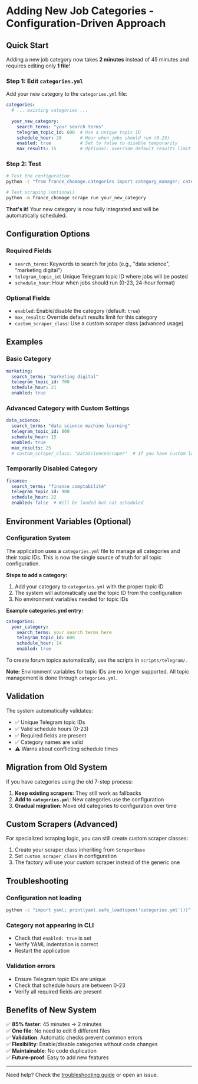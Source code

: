 # Adding New Job Categories - Configuration-Driven Approach

## Quick Start

Adding a new job category now takes **2 minutes** instead of 45 minutes and requires editing only **1 file**!

### Step 1: Edit `categories.yml`

Add your new category to the `categories.yml` file:

```yaml
categories:
  # ... existing categories ...
  
  your_new_category:
    search_terms: "your search terms"
    telegram_topic_id: 600  # Use a unique topic ID
    schedule_hour: 20       # Hour when jobs should run (0-23)
    enabled: true           # Set to false to disable temporarily
    max_results: 15         # Optional: override default results limit
```

### Step 2: Test

```bash
# Test the configuration
python -c "from france_chomage.categories import category_manager; category_manager.load_categories(); print('✅ Configuration valid')"

# Test scraping (optional)
python -m france_chomage scrape run your_new_category
```

**That's it!** Your new category is now fully integrated and will be automatically scheduled.

## Configuration Options

### Required Fields

- `search_terms`: Keywords to search for jobs (e.g., "data science", "marketing digital")
- `telegram_topic_id`: Unique Telegram topic ID where jobs will be posted
- `schedule_hour`: Hour when jobs should run (0-23, 24-hour format)

### Optional Fields

- `enabled`: Enable/disable the category (default: `true`)
- `max_results`: Override default results limit for this category
- `custom_scraper_class`: Use a custom scraper class (advanced usage)

## Examples

### Basic Category
```yaml
marketing:
  search_terms: "marketing digital"
  telegram_topic_id: 700
  schedule_hour: 21
  enabled: true
```

### Advanced Category with Custom Settings
```yaml
data_science:
  search_terms: "data science machine learning"
  telegram_topic_id: 800
  schedule_hour: 15
  enabled: true
  max_results: 25
  # custom_scraper_class: "DataScienceScraper"  # If you have custom logic
```

### Temporarily Disabled Category
```yaml
finance:
  search_terms: "finance comptabilité"
  telegram_topic_id: 900
  schedule_hour: 22
  enabled: false  # Will be loaded but not scheduled
```

## Environment Variables (Optional)

### Configuration System

The application uses a `categories.yml` file to manage all categories and their topic IDs. This is now the single source of truth for all topic configuration.

**Steps to add a category:**
1. Add your category to `categories.yml` with the proper topic ID
2. The system will automatically use the topic ID from the configuration
3. No environment variables needed for topic IDs

**Example categories.yml entry:**
```yaml
categories:
  your_category:
    search_terms: your search terms here
    telegram_topic_id: 600
    schedule_hour: 14
    enabled: true
```

To create forum topics automatically, use the scripts in `scripts/telegram/`.

**Note:** Environment variables for topic IDs are no longer supported. All topic management is done through `categories.yml`.

## Validation

The system automatically validates:

- ✅ Unique Telegram topic IDs
- ✅ Valid schedule hours (0-23)  
- ✅ Required fields are present
- ✅ Category names are valid
- ⚠️ Warns about conflicting schedule times

## Migration from Old System

If you have categories using the old 7-step process:

1. **Keep existing scrapers**: They still work as fallbacks
2. **Add to `categories.yml`**: New categories use the configuration
3. **Gradual migration**: Move old categories to configuration over time

## Custom Scrapers (Advanced)

For specialized scraping logic, you can still create custom scraper classes:

1. Create your scraper class inheriting from `ScraperBase`
2. Set `custom_scraper_class` in configuration
3. The factory will use your custom scraper instead of the generic one

## Troubleshooting

### Configuration not loading
```bash
python -c "import yaml; print(yaml.safe_load(open('categories.yml')))"
```

### Category not appearing in CLI
- Check that `enabled: true` is set
- Verify YAML indentation is correct
- Restart the application

### Validation errors
- Ensure Telegram topic IDs are unique
- Check that schedule hours are between 0-23
- Verify all required fields are present

## Benefits of New System

✅ **85% faster**: 45 minutes → 2 minutes  
✅ **One file**: No need to edit 6 different files  
✅ **Validation**: Automatic checks prevent common errors  
✅ **Flexibility**: Enable/disable categories without code changes  
✅ **Maintainable**: No code duplication  
✅ **Future-proof**: Easy to add new features  

---

Need help? Check the [troubleshooting guide](TROUBLESHOOTING.md) or open an issue.
